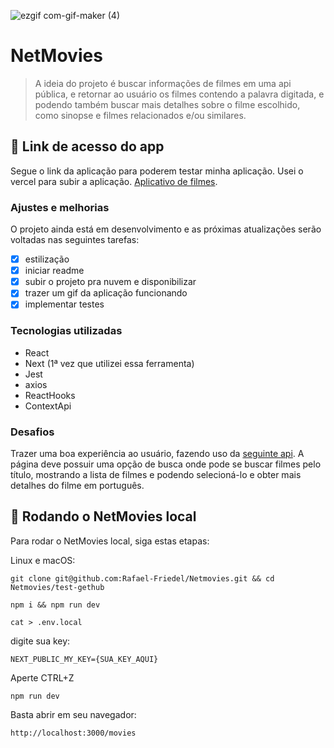 ![ezgif com-gif-maker (4)](https://user-images.githubusercontent.com/94491944/203108081-827a3385-4ea0-4834-98eb-573cc2a4164d.gif)


# NetMovies

> A ideia do projeto é buscar informações de filmes em uma api pública, e retornar ao usuário os filmes contendo a palavra digitada, e podendo também buscar mais detalhes sobre o filme escolhido, como sinopse e filmes relacionados e/ou similares.


## 🚀 Link de acesso do app

Segue o link da aplicação para poderem testar minha aplicação. Usei o vercel para subir a aplicação. [Aplicativo de filmes](https://netmovies-khaki.vercel.app/).

### Ajustes e melhorias

O projeto ainda está em desenvolvimento e as próximas atualizações serão voltadas nas seguintes tarefas:

- [x] estilização
- [x] iniciar readme
- [x] subir o projeto pra nuvem e disponibilizar
- [x] trazer um gif da aplicação funcionando
- [x] implementar testes

### Tecnologias utilizadas

- React
- Next (1ª vez que utilizei essa ferramenta)
- Jest
- axios
- ReactHooks
- ContextApi


### Desafios

Trazer uma boa experiência ao usuário, fazendo uso da [seguinte api](https://developers.themoviedb.org/3/getting-started/introduction). A página deve possuir uma opção de busca onde pode se buscar filmes pelo título, mostrando a lista de filmes e podendo selecioná-lo e obter mais detalhes do filme em português.


## 🚀 Rodando o  NetMovies local

Para rodar o NetMovies local, siga estas etapas:

Linux e macOS:
```
git clone git@github.com:Rafael-Friedel/Netmovies.git && cd Netmovies/test-gethub
```

```
npm i && npm run dev
```

```
cat > .env.local 
```

digite sua key:
```
NEXT_PUBLIC_MY_KEY={SUA_KEY_AQUI}
```

Aperte CTRL+Z 

```
npm run dev
```

Basta abrir em seu navegador:

```
http://localhost:3000/movies
```




